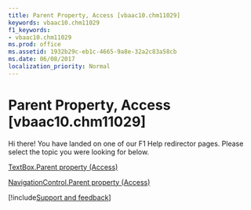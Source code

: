 ```yaml
---
title: Parent Property, Access [vbaac10.chm11029]
keywords: vbaac10.chm11029
f1_keywords:
- vbaac10.chm11029
ms.prod: office
ms.assetid: 1932b29c-eb1c-4665-9a8e-32a2c83a58cb
ms.date: 06/08/2017
localization_priority: Normal
---
```



# Parent Property, Access [vbaac10.chm11029]

Hi there! You have landed on one of our F1 Help redirector pages. Please select the topic you were looking for below.

[TextBox.Parent property (Access)](http://msdn.microsoft.com/library/e07da876-e24c-0828-e986-d13a0cb1f78e%28Office.15%29.aspx)

[NavigationControl.Parent property (Access)](http://msdn.microsoft.com/library/e6b36fe8-b4d3-6571-0965-f27ac611fd29%28Office.15%29.aspx)

[!include[Support and feedback](~/includes/feedback-boilerplate.md)]
